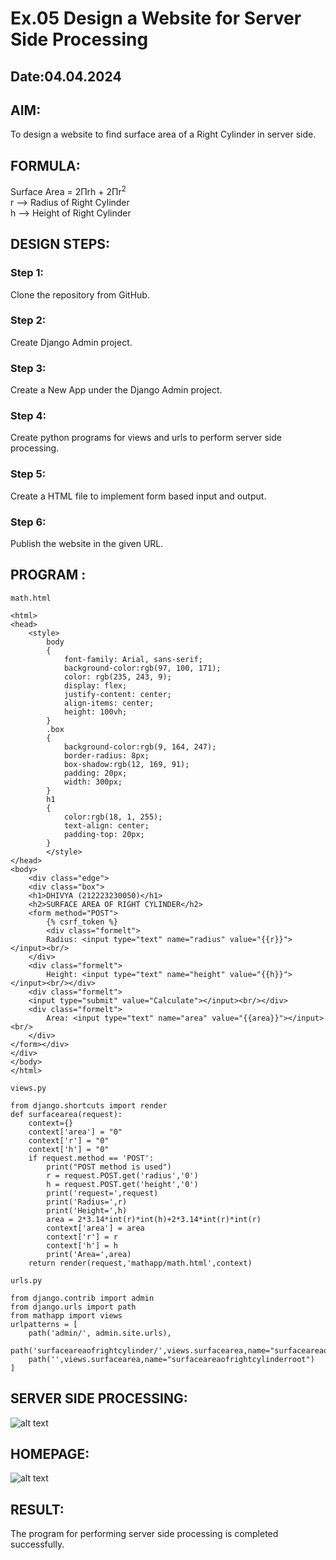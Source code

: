 # Ex.05 Design a Website for Server Side Processing
## Date:04.04.2024

## AIM:
To design a website to find surface area of a Right Cylinder in server side.

## FORMULA:
Surface Area = 2Πrh + 2Πr<sup>2</sup>
<br>r --> Radius of Right Cylinder
<br>h --> Height of Right Cylinder

## DESIGN STEPS:

### Step 1:
Clone the repository from GitHub.

### Step 2:
Create Django Admin project.

### Step 3:
Create a New App under the Django Admin project.

### Step 4:
Create python programs for views and urls to perform server side processing.

### Step 5:
Create a HTML file to implement form based input and output.

### Step 6:
Publish the website in the given URL.

## PROGRAM :
```
math.html

<html>
<head>
    <style>
        body 
        {
            font-family: Arial, sans-serif;
            background-color:rgb(97, 100, 171);
            color: rgb(235, 243, 9);
            display: flex;
            justify-content: center;
            align-items: center;
            height: 100vh;
        }
        .box 
        {
            background-color:rgb(9, 164, 247); 
            border-radius: 8px;
            box-shadow:rgb(12, 169, 91); 
            padding: 20px;
            width: 300px;
        }
        h1
        {
            color:rgb(18, 1, 255);
            text-align: center;
            padding-top: 20px;
        }
        </style>
</head>
<body>
    <div class="edge">
    <div class="box">
    <h1>DHIVYA (212223230050)</h1>
    <h2>SURFACE AREA OF RIGHT CYLINDER</h2>
    <form method="POST">
        {% csrf_token %}
        <div class="formelt">
        Radius: <input type="text" name="radius" value="{{r}}"></input><br/>
    </div>
    <div class="formelt">
        Height: <input type="text" name="height" value="{{h}}"></input><br/></div>
    <div class="formelt">
    <input type="submit" value="Calculate"></input><br/></div>
    <div class="formelt">
        Area: <input type="text" name="area" value="{{area}}"></input><br/>
    </div>
</form></div>
</div>
</body>
</html>

views.py

from django.shortcuts import render
def surfacearea(request):
    context={}
    context['area'] = "0"
    context['r'] = "0"
    context['h'] = "0"
    if request.method == 'POST':
        print("POST method is used")
        r = request.POST.get('radius','0')
        h = request.POST.get('height','0')
        print('request=',request)
        print('Radius=',r)
        print('Height=',h)
        area = 2*3.14*int(r)*int(h)+2*3.14*int(r)*int(r)
        context['area'] = area
        context['r'] = r
        context['h'] = h
        print('Area=',area)
    return render(request,'mathapp/math.html',context)

urls.py

from django.contrib import admin
from django.urls import path
from mathapp import views
urlpatterns = [
    path('admin/', admin.site.urls),
    path('surfaceareaofrightcylinder/',views.surfacearea,name="surfaceareaofrightcylinder"),
    path('',views.surfacearea,name="surfaceareaofrightcylinderroot")
]
```



## SERVER SIDE PROCESSING:
![alt text](<../coco/mathapp/Screenshot 2024-04-04 212423.png>)

## HOMEPAGE:
![alt text](<../coco/mathapp/Screenshot 2024-04-04 212309.png>)

## RESULT:
The program for performing server side processing is completed successfully.
